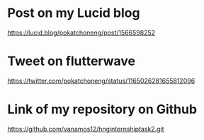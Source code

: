 # Post on my Lucid blog
https://lucid.blog/pokatchoneng/post/1566598252

# Tweet on flutterwave
https://twitter.com/pokatchoneng/status/1165026281655812096

# Link of my repository on Github
https://github.com/vanamos12/hnginternshiptask2.git


